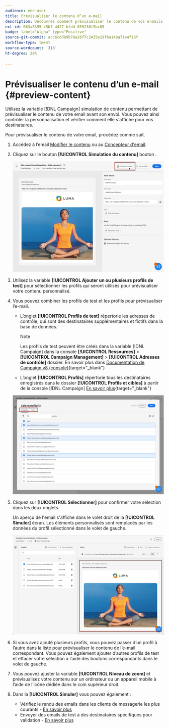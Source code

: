 ```yaml
---
audience: end-user
title: Prévisualiser le contenu d’un e-mail
description: Découvrez comment prévisualiser le contenu de vos e-mails avec l’interface utilisateur web de Campaign.
exl-id: 663a8395-c5b7-4427-bfdd-055230f9bc05
badge: label="Alpha" type="Positive"
source-git-commit: acc6cdd89b78a26f7c2435e19fba148a71e4f18f
workflow-type: tm+mt
source-wordcount: '313'
ht-degree: 28%

---
```



# Prévisualiser le contenu d’un e-mail {#preview-content}

Utilisez la variable [!DNL Campaign] simulation de contenu permettant de prévisualiser le contenu de votre email avant son envoi. Vous pouvez ainsi contrôler la personnalisation et vérifier comment elle s&#39;affiche pour vos destinataires.

Pour prévisualiser le contenu de votre email, procédez comme suit.

1. Accédez à l’email [Modifier le contenu](../content/edit-content.md) ou au [Concepteur d&#39;email](../content/get-started-email-designer.md).

1. Cliquez sur le bouton **[!UICONTROL Simulation du contenu]** bouton .

   ![](assets/simulate-button.png)

1. Utilisez la variable **[!UICONTROL Ajouter un ou plusieurs profils de test]** pour sélectionner les profils qui seront utilisés pour prévisualiser votre contenu personnalisé.

1. Vous pouvez combiner les profils de test et les profils pour prévisualiser l’e-mail.

   * L’onglet **[!UICONTROL Profils de test]** répertorie les adresses de contrôle, qui sont des destinataires supplémentaires et fictifs dans la base de données.

     >[!NOTE]
     >
     >Les profils de test peuvent être créés dans la variable [!DNL Campaign] dans la console **[!UICONTROL Ressources]** > **[!UICONTROL Campaign Management]** > **[!UICONTROL Adresses de contrôle]** dossier. En savoir plus dans [Documentation de Campaign v8 (console)](https://experienceleague.adobe.com/docs/campaign/campaign-v8/audience/add-profiles/test-profiles.html){target="_blank"}

   * L’onglet **[!UICONTROL Profils]** répertorie tous les destinataires enregistrés dans le dossier **[!UICONTROL Profils et cibles]** à partir de la console [!DNL Campaign] [En savoir plus](https://experienceleague.adobe.com/docs/campaign/campaign-v8/audience/view-profiles.html){target="_blank"}

   ![](assets/simulate-select-profiles.png)

1. Cliquez sur **[!UICONTROL Sélectionner]** pour confirmer votre sélection dans les deux onglets.

   Un aperçu de l&#39;email s&#39;affiche dans le volet droit de la **[!UICONTROL Simuler]** écran. Les éléments personnalisés sont remplacés par les données du profil sélectionné dans le volet de gauche.

   ![](assets/simulate-preview.png)

1. Si vous avez ajouté plusieurs profils, vous pouvez passer d’un profil à l’autre dans la liste pour prévisualiser le contenu de l’e-mail correspondant. Vous pouvez également ajouter d’autres profils de test et effacer votre sélection à l’aide des boutons correspondants dans le volet de gauche.

1. Vous pouvez ajuster la variable **[!UICONTROL Niveau de zoom]** et prévisualisez votre contenu sur un ordinateur ou un appareil mobile à l’aide de l’icône dédiée dans le coin supérieur droit.

1. Dans la **[!UICONTROL Simuler]** vous pouvez également :
   * Vérifiez le rendu des emails dans les clients de messagerie les plus courants - [En savoir plus](email-rendering.md)
   * Envoyer des emails de test à des destinataires spécifiques pour validation - [En savoir plus](proofs.md)



